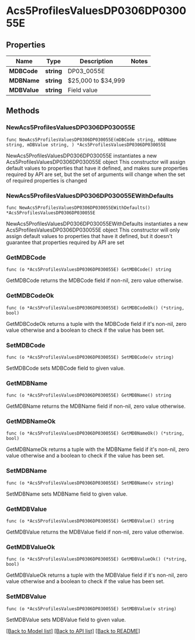 # Acs5ProfilesValuesDP0306DP030055E

## Properties

Name | Type | Description | Notes
------------ | ------------- | ------------- | -------------
**MDBCode** | **string** | DP03_0055E | 
**MDBName** | **string** | $25,000 to $34,999 | 
**MDBValue** | **string** | Field value | 

## Methods

### NewAcs5ProfilesValuesDP0306DP030055E

`func NewAcs5ProfilesValuesDP0306DP030055E(mDBCode string, mDBName string, mDBValue string, ) *Acs5ProfilesValuesDP0306DP030055E`

NewAcs5ProfilesValuesDP0306DP030055E instantiates a new Acs5ProfilesValuesDP0306DP030055E object
This constructor will assign default values to properties that have it defined,
and makes sure properties required by API are set, but the set of arguments
will change when the set of required properties is changed

### NewAcs5ProfilesValuesDP0306DP030055EWithDefaults

`func NewAcs5ProfilesValuesDP0306DP030055EWithDefaults() *Acs5ProfilesValuesDP0306DP030055E`

NewAcs5ProfilesValuesDP0306DP030055EWithDefaults instantiates a new Acs5ProfilesValuesDP0306DP030055E object
This constructor will only assign default values to properties that have it defined,
but it doesn't guarantee that properties required by API are set

### GetMDBCode

`func (o *Acs5ProfilesValuesDP0306DP030055E) GetMDBCode() string`

GetMDBCode returns the MDBCode field if non-nil, zero value otherwise.

### GetMDBCodeOk

`func (o *Acs5ProfilesValuesDP0306DP030055E) GetMDBCodeOk() (*string, bool)`

GetMDBCodeOk returns a tuple with the MDBCode field if it's non-nil, zero value otherwise
and a boolean to check if the value has been set.

### SetMDBCode

`func (o *Acs5ProfilesValuesDP0306DP030055E) SetMDBCode(v string)`

SetMDBCode sets MDBCode field to given value.


### GetMDBName

`func (o *Acs5ProfilesValuesDP0306DP030055E) GetMDBName() string`

GetMDBName returns the MDBName field if non-nil, zero value otherwise.

### GetMDBNameOk

`func (o *Acs5ProfilesValuesDP0306DP030055E) GetMDBNameOk() (*string, bool)`

GetMDBNameOk returns a tuple with the MDBName field if it's non-nil, zero value otherwise
and a boolean to check if the value has been set.

### SetMDBName

`func (o *Acs5ProfilesValuesDP0306DP030055E) SetMDBName(v string)`

SetMDBName sets MDBName field to given value.


### GetMDBValue

`func (o *Acs5ProfilesValuesDP0306DP030055E) GetMDBValue() string`

GetMDBValue returns the MDBValue field if non-nil, zero value otherwise.

### GetMDBValueOk

`func (o *Acs5ProfilesValuesDP0306DP030055E) GetMDBValueOk() (*string, bool)`

GetMDBValueOk returns a tuple with the MDBValue field if it's non-nil, zero value otherwise
and a boolean to check if the value has been set.

### SetMDBValue

`func (o *Acs5ProfilesValuesDP0306DP030055E) SetMDBValue(v string)`

SetMDBValue sets MDBValue field to given value.



[[Back to Model list]](../README.md#documentation-for-models) [[Back to API list]](../README.md#documentation-for-api-endpoints) [[Back to README]](../README.md)


